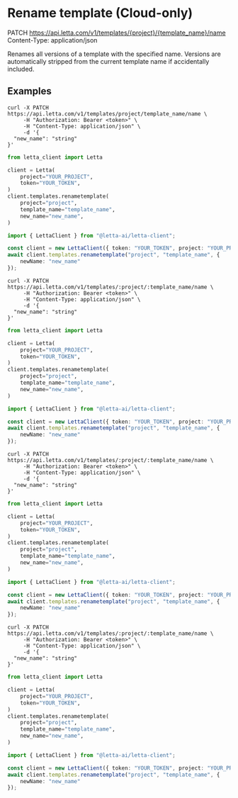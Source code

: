 # Rename template (Cloud-only)

PATCH https://api.letta.com/v1/templates/{project}/{template_name}/name
Content-Type: application/json

Renames all versions of a template with the specified name. Versions are automatically stripped from the current template name if accidentally included.

## Examples

```shell
curl -X PATCH https://api.letta.com/v1/templates/project/template_name/name \
     -H "Authorization: Bearer <token>" \
     -H "Content-Type: application/json" \
     -d '{
  "new_name": "string"
}'
```

```python
from letta_client import Letta

client = Letta(
    project="YOUR_PROJECT",
    token="YOUR_TOKEN",
)
client.templates.renametemplate(
    project="project",
    template_name="template_name",
    new_name="new_name",
)

```

```typescript
import { LettaClient } from "@letta-ai/letta-client";

const client = new LettaClient({ token: "YOUR_TOKEN", project: "YOUR_PROJECT" });
await client.templates.renametemplate("project", "template_name", {
    newName: "new_name"
});

```

```shell
curl -X PATCH https://api.letta.com/v1/templates/:project/:template_name/name \
     -H "Authorization: Bearer <token>" \
     -H "Content-Type: application/json" \
     -d '{
  "new_name": "string"
}'
```

```python
from letta_client import Letta

client = Letta(
    project="YOUR_PROJECT",
    token="YOUR_TOKEN",
)
client.templates.renametemplate(
    project="project",
    template_name="template_name",
    new_name="new_name",
)

```

```typescript
import { LettaClient } from "@letta-ai/letta-client";

const client = new LettaClient({ token: "YOUR_TOKEN", project: "YOUR_PROJECT" });
await client.templates.renametemplate("project", "template_name", {
    newName: "new_name"
});

```

```shell
curl -X PATCH https://api.letta.com/v1/templates/:project/:template_name/name \
     -H "Authorization: Bearer <token>" \
     -H "Content-Type: application/json" \
     -d '{
  "new_name": "string"
}'
```

```python
from letta_client import Letta

client = Letta(
    project="YOUR_PROJECT",
    token="YOUR_TOKEN",
)
client.templates.renametemplate(
    project="project",
    template_name="template_name",
    new_name="new_name",
)

```

```typescript
import { LettaClient } from "@letta-ai/letta-client";

const client = new LettaClient({ token: "YOUR_TOKEN", project: "YOUR_PROJECT" });
await client.templates.renametemplate("project", "template_name", {
    newName: "new_name"
});

```

```shell
curl -X PATCH https://api.letta.com/v1/templates/:project/:template_name/name \
     -H "Authorization: Bearer <token>" \
     -H "Content-Type: application/json" \
     -d '{
  "new_name": "string"
}'
```

```python
from letta_client import Letta

client = Letta(
    project="YOUR_PROJECT",
    token="YOUR_TOKEN",
)
client.templates.renametemplate(
    project="project",
    template_name="template_name",
    new_name="new_name",
)

```

```typescript
import { LettaClient } from "@letta-ai/letta-client";

const client = new LettaClient({ token: "YOUR_TOKEN", project: "YOUR_PROJECT" });
await client.templates.renametemplate("project", "template_name", {
    newName: "new_name"
});

```